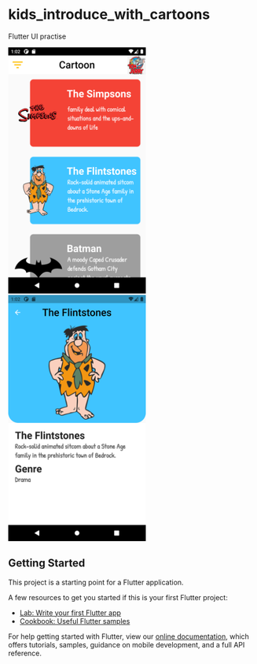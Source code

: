 # kids_introduce_with_cartoons

Flutter UI practise

 <img src="https://github.com/Sifuln/kids_introduce_with_top_cartoons/blob/main/Screenshot_1650783725.png?raw=true" alt="Design 1" style="max-width: 100%;" width="280px" height="500px"> <img src="https://raw.githubusercontent.com/Sifuln/kids_introduce_with_top_cartoons/main/Screenshot_1650783734.png" alt="Design 1" style="max-width: 100%;" width="280px" height="500px">

## Getting Started

This project is a starting point for a Flutter application.

A few resources to get you started if this is your first Flutter project:

- [Lab: Write your first Flutter app](https://flutter.dev/docs/get-started/codelab)
- [Cookbook: Useful Flutter samples](https://flutter.dev/docs/cookbook)

For help getting started with Flutter, view our
[online documentation](https://flutter.dev/docs), which offers tutorials,
samples, guidance on mobile development, and a full API reference.



